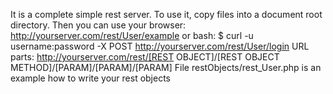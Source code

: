 It is a complete simple rest server. To use it, copy files into a document root directory. 
Then you can use your browser: http://yourserver.com/rest/User/example
or bash: $ curl -u username:password -X POST http://yourserver.com/rest/User/login
URL parts: http://yourserver.com/rest/[REST OBJECT]/[REST OBJECT METHOD]/[PARAM]/[PARAM]/[PARAM]
File restObjects/rest_User.php is an example how to write your rest objects
